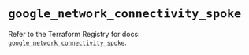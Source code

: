# `google_network_connectivity_spoke`

Refer to the Terraform Registry for docs: [`google_network_connectivity_spoke`](https://registry.terraform.io/providers/hashicorp/google/6.26.0/docs/resources/network_connectivity_spoke).
